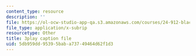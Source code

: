 ```yaml
---
content_type: resource
description: ''
file: https://ol-ocw-studio-app-qa.s3.amazonaws.com/courses/24-912-black-matters-introduction-to-black-studies-spring-2017/5db959dd95395baba73749464d62f1d3_oIp0_rAEMIs.vtt
file_type: application/x-subrip
resourcetype: Other
title: 3play caption file
uid: 5db959dd-9539-5bab-a737-49464d62f1d3
---
```


